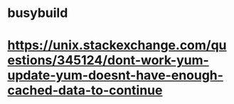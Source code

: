 # busybuild

# https://unix.stackexchange.com/questions/345124/dont-work-yum-update-yum-doesnt-have-enough-cached-data-to-continue
